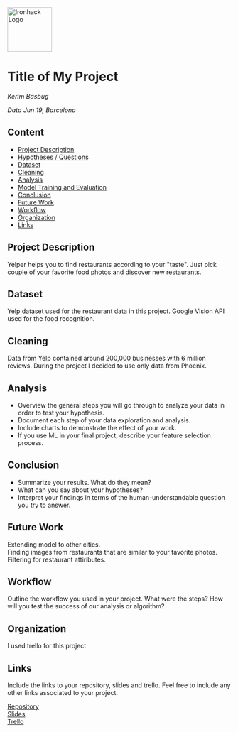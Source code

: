 <img src="https://bit.ly/2VnXWr2" alt="Ironhack Logo" width="100"/>

# Title of My Project
*Kerim Basbug*

*Data Jun 19, Barcelona*

## Content
- [Project Description](#project-description)
- [Hypotheses / Questions](#hypotheses-/-questions)
- [Dataset](#dataset)
- [Cleaning](#cleaning)
- [Analysis](#analysis)
- [Model Training and Evaluation](#model-training-and-evaluation)
- [Conclusion](#conclusion)
- [Future Work](#future-work)
- [Workflow](#workflow)
- [Organization](#organization)
- [Links](#links)

<a name="project-description"></a>

## Project Description
Yelper helps you to find restaurants according to your "taste". Just pick couple of your favorite food photos and discover new restaurants.

<a name="dataset"></a>

## Dataset
Yelp dataset used for the restaurant data in this project. 
Google Vision API used for the food recognition.

<a name="cleaning"></a>

## Cleaning
Data from Yelp contained around 200,000 businesses with 6 million reviews. During the project I decided to use only data from Phoenix.

<a name="analysis"></a>

## Analysis
* Overview the general steps you will go through to analyze your data in order to test your hypothesis.
* Document each step of your data exploration and analysis.
* Include charts to demonstrate the effect of your work. 
* If you use ML in your final project, describe your feature selection process.

<a name="conclusion"></a>

## Conclusion
* Summarize your results. What do they mean?
* What can you say about your hypotheses?
* Interpret your findings in terms of the human-understandable question you try to answer.

<a name="future-work"></a>

## Future Work
Extending model to other cities.  
Finding images from restaurants that are similar to your favorite photos.  
Filtering for restaurant attiributes.

<a name="workflow"></a>

## Workflow
Outline the workflow you used in your project. What were the steps?
How will you test the success of our analysis or algorithm?

<a name="organization"></a>

## Organization
I used trello for this project

<a name="links"></a>

## Links
Include the links to your repository, slides and trello. Feel free to include any other links associated to your project. 

[Repository](https://github.com/kerimbasbug/Project-Week-8-Final-Project)  
[Slides](https://www.canva.com/design/DACRMB0MpQM/HDpikShcf53gK5aySE2tXA/view?utm_content=DACRMB0MpQM&utm_campaign=designshare&utm_medium=link&utm_source=sharebutton)  
[Trello](https://trello.com/en)  
